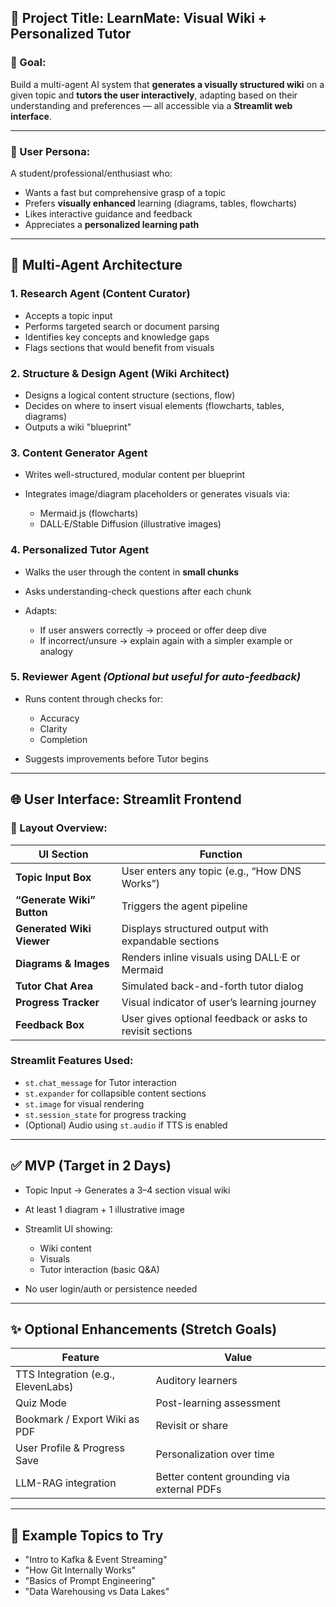 ## 🚀 Project Title: **LearnMate: Visual Wiki + Personalized Tutor**

### 🎯 Goal:

Build a multi-agent AI system that **generates a visually structured wiki** on a given topic and **tutors the user interactively**, adapting based on their understanding and preferences — all accessible via a **Streamlit web interface**.

---

### 🧠 User Persona:

A student/professional/enthusiast who:

-   Wants a fast but comprehensive grasp of a topic
-   Prefers **visually enhanced** learning (diagrams, tables, flowcharts)
-   Likes interactive guidance and feedback
-   Appreciates a **personalized learning path**

---

## 🔧 Multi-Agent Architecture

### 1. **Research Agent (Content Curator)**

-   Accepts a topic input
-   Performs targeted search or document parsing
-   Identifies key concepts and knowledge gaps
-   Flags sections that would benefit from visuals

### 2. **Structure & Design Agent (Wiki Architect)**

-   Designs a logical content structure (sections, flow)
-   Decides on where to insert visual elements (flowcharts, tables, diagrams)
-   Outputs a wiki "blueprint"

### 3. **Content Generator Agent**

-   Writes well-structured, modular content per blueprint
-   Integrates image/diagram placeholders or generates visuals via:

    -   Mermaid.js (flowcharts)
    -   DALL·E/Stable Diffusion (illustrative images)

### 4. **Personalized Tutor Agent**

-   Walks the user through the content in **small chunks**
-   Asks understanding-check questions after each chunk
-   Adapts:

    -   If user answers correctly → proceed or offer deep dive
    -   If incorrect/unsure → explain again with a simpler example or analogy

### 5. **Reviewer Agent** _(Optional but useful for auto-feedback)_

-   Runs content through checks for:

    -   Accuracy
    -   Clarity
    -   Completion

-   Suggests improvements before Tutor begins

---

## 🌐 User Interface: **Streamlit Frontend**

### 📌 Layout Overview:

| UI Section                 | Function                                                 |
| -------------------------- | -------------------------------------------------------- |
| **Topic Input Box**        | User enters any topic (e.g., “How DNS Works”)            |
| **“Generate Wiki” Button** | Triggers the agent pipeline                              |
| **Generated Wiki Viewer**  | Displays structured output with expandable sections      |
| **Diagrams & Images**      | Renders inline visuals using DALL·E or Mermaid           |
| **Tutor Chat Area**        | Simulated back-and-forth tutor dialog                    |
| **Progress Tracker**       | Visual indicator of user’s learning journey              |
| **Feedback Box**           | User gives optional feedback or asks to revisit sections |

### Streamlit Features Used:

-   `st.chat_message` for Tutor interaction
-   `st.expander` for collapsible content sections
-   `st.image` for visual rendering
-   `st.session_state` for progress tracking
-   (Optional) Audio using `st.audio` if TTS is enabled

---

## ✅ MVP (Target in 2 Days)

-   Topic Input → Generates a 3–4 section visual wiki
-   At least 1 diagram + 1 illustrative image
-   Streamlit UI showing:

    -   Wiki content
    -   Visuals
    -   Tutor interaction (basic Q\&A)

-   No user login/auth or persistence needed

---

## ✨ Optional Enhancements (Stretch Goals)

| Feature                            | Value                                      |
| ---------------------------------- | ------------------------------------------ |
| TTS Integration (e.g., ElevenLabs) | Auditory learners                          |
| Quiz Mode                          | Post-learning assessment                   |
| Bookmark / Export Wiki as PDF      | Revisit or share                           |
| User Profile & Progress Save       | Personalization over time                  |
| LLM-RAG integration                | Better content grounding via external PDFs |

---

## 🧪 Example Topics to Try

-   "Intro to Kafka & Event Streaming"
-   "How Git Internally Works"
-   "Basics of Prompt Engineering"
-   "Data Warehousing vs Data Lakes"
